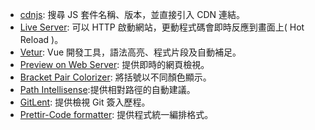 * [cdnjs][cdnjs]: 搜尋 JS 套件名稱、版本，並直接引入 CDN 連結。
* [Live Server][liveServer]: 可以 HTTP 啟動網站，更動程式碼會即時反應到畫面上( Hot Reload )。
* [Vetur][Vetur]: Vue 開發工具，語法高亮、程式片段及自動補足。
* [Preview on Web Server][PoWS]: 提供即時的網頁檢視。
* [Bracket Pair Colorizer][BPC]: 將括號以不同顏色顯示。
* [Path Intellisense][PI]:提供相對路徑的自動建議。
* [GitLent][GL]: 提供檢視 Git 簽入歷程。
* [Prettir-Code formatter][PCf]: 提供程式統一編排格式。


[cdnjs]:https://marketplace.visualstudio.com/items?itemName=JakeWilson.vscode-cdnjs
[liveServer]:https://marketplace.visualstudio.com/items?itemName=ritwickdey.LiveServer
[Vetur]:https://marketplace.visualstudio.com/items?itemName=octref.vetur
[PoWS]:https://marketplace.visualstudio.com/items?itemName=yuichinukiyama.vscode-preview-server
[BPC]:https://marketplace.visualstudio.com/items?itemName=CoenraadS.bracket-pair-colorizer
[PI]:https://marketplace.visualstudio.com/items?itemName=christian-kohler.path-intellisense
[GL]:https://marketplace.visualstudio.com/items?itemName=eamodio.gitlens
[PCf]:https://marketplace.visualstudio.com/items?itemName=esbenp.prettier-vscode